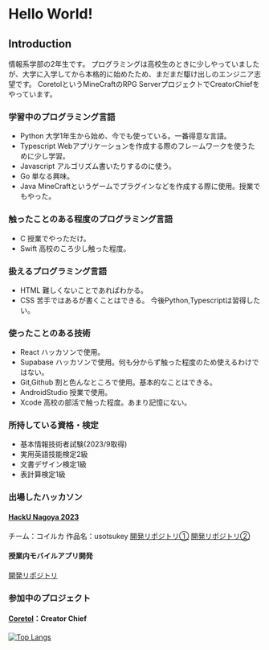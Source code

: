 # Hello World!

## Introduction
情報系学部の2年生です。
プログラミングは高校生のときに少しやっていましたが、大学に入学してから本格的に始めたため、まだまだ駆け出しのエンジニア志望です。
CoretolというMineCraftのRPG ServerプロジェクトでCreatorChiefをやっています。

### 学習中のプログラミング言語
- Python 大学1年生から始め、今でも使っている。一番得意な言語。
- Typescript Webアプリケーションを作成する際のフレームワークを使うために少し学習。
- Javascript アルゴリズム書いたりするのに使う。
- Go 単なる興味。
- Java MineCraftというゲームでプラグインなどを作成する際に使用。授業でもやった。
### 触ったことのある程度のプログラミング言語
- C 授業でやっただけ。
- Swift 高校のころ少し触った程度。
### 扱えるプログラミング言語
- HTML 難しくないことであればわかる。
- CSS 苦手ではあるが書くことはできる。
今後Python,Typescriptは習得したい。
### 使ったことのある技術
- React
  ハッカソンで使用。
- Supabase
  ハッカソンで使用。何も分からず触った程度のため使えるわけではない。
- Git,Github
  割と色んなところで使用。基本的なことはできる。
- AndroidStudio
  授業で使用。
- Xcode
  高校の部活で触った程度。あまり記憶にない。
### 所持している資格・検定
- 基本情報技術者試験(2023/9取得)
- 実用英語技能検定2級
- 文書デザイン検定1級
- 表計算検定1級
### 出場したハッカソン
#### [HackU Nagoya 2023](https://hacku.yahoo.co.jp/hacku2023_nagoya/)
チーム：コイルカ
作品名：usotsukey
[開発リポジトリ①](https://github.com/calloc134/HACKU-2023-codespaces)
[開発リポジトリ②](https://github.com/neruneruna7/koiruka-judgejun-2023)
#### 授業内モバイルアプリ開発
[開発リポジトリ](https://github.com/haruto0707/TaskReview)
### 参加中のプロジェクト
#### [Coretol](https://matchatb.wixsite.com/coretol)：Creator Chief

[![Top Langs](https://github-readme-stats.vercel.app/api/top-langs/?username=haruto0707&layout=compact&theme=onedark)](https://github.com/anuraghazra/github-readme-stats)
